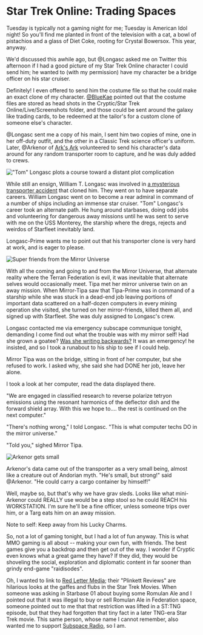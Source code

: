 # Star Trek Online: Trading Spaces

Tuesday is typically not a gaming night for me; Tuesday is American Idol night! So you'll find me planted in front of the television with a cat, a bowl of pistachios and a glass of Diet Coke, rooting for Crystal Bowersox. This year, anyway.

We'd discussed this awhile ago, but @Longasc asked me on Twitter this afternoon if I had a good picture of my Star Trek Online character I could send him; he wanted to (with my permission) have my character be a bridge officer on his star cruiser.

Definitely! I even offered to send him the costume file so that he could make an exact clone of my character. [@BlueKae](http://www.bluekae.com/) pointed out that the costume files are stored as head shots in the Cryptic/Star Trek Online/Live/Screenshots folder, and those could be sent around the galaxy like trading cards, to be redeemed at the tailor's for a custom clone of someone else's character.

@Longasc sent me a copy of his main, I sent him two copies of mine, one in her off-duty outfit, and the other in a Classic Trek science officer's uniform. Later, @Arkenor of [Ark's Ark](http://www.arksark.org/blog/) volunteered to send his character's data around for any random transporter room to capture, and he was duly added to crews.

![](http://westkarana.com/wp-content/uploads/2010/03/GameClient-2010-03-30-19-41-25-45.jpg "\"Tom\" Longasc plots a course toward a distant plot complication")

While still an ensign, William T. Longasc was involved in [a mysterious transporter accident](http://memory-alpha.org/en/wiki/Talk:Thomas_Riker) that cloned him. They went on to have separate careers. William Longasc went on to become a rear admiral in command of a number of ships including an immense star cruiser. "Tom" Longasc's career took an alternate path. He hung around starbases, doing odd jobs and volunteering for dangerous away missions until he was sent to serve with me on the USS Monterey, the starship where the dregs, rejects and weirdos of Starfleet inevitably land.

Longasc-Prime wants me to point out that his transporter clone is very hard at work, and is eager to please.

![](http://westkarana.com/wp-content/uploads/2010/03/GameClient-2010-03-30-19-45-55-24.jpg "Super friends from the Mirror Universe")

With all the coming and going to and from the Mirror Universe, that alternate reality where the Terran Federation is evil, it was inevitable that alternate selves would occasionally meet. Tipa met her mirror universe twin on an away mission. When Mirror-Tipa saw that Tipa-Prime was in command of a starship while she was stuck in a dead-end job leaving portions of important data scattered on a half-dozen computers in every mining operation she visited, she turned on her mirror-friends, killed them all, and signed up with Starfleet. She was duly assigned to Longasc's crew.

Longasc contacted me via emergency subscape communique tonight, demanding I come find out what the trouble was with my mirror self! Had she grown a goatee? [Was she writing backwards?](http://en.wikipedia.org/wiki/Doppelg%C3%A4nger_(1969_film)) It was an emergency! he insisted, and so I took a runabout to his ship to see if I could help.

Mirror Tipa was on the bridge, sitting in front of her computer, but she refused to work. I asked why, she said she had DONE her job, leave her alone.

I took a look at her computer, read the data displayed there.

"We are engaged in classified research to reverse polarize tetryon emissions using the resonant harmonics of the deflector dish and the forward shield array. With this we hope to.... the rest is continued on the next computer."

"There's nothing wrong," I told Longasc. "This is what computer techs DO in the mirror universe."

"Told you," sighed Mirror Tipa.

![](http://westkarana.com/wp-content/uploads/2010/03/GameClient-2010-03-30-21-11-58-07.jpg "Arkenor gets small")

Arkenor's data came out of the transporter as a very small being, almost like a creature out of Andorian myth. "He's small, but strong!" said @Arkenor. "He could carry a cargo container by himself!"

Well, maybe so, but that's why we have grav sleds. Looks like what mini-Arkenor could REALLY use would be a step stool so he could REACH his WORKSTATION. I'm sure he'll be a fine officer, unless someone trips over him, or a Targ eats him on an away mission.

Note to self: Keep away from his Lucky Charms.

So, not a lot of gaming tonight, but I had a lot of fun anyway. This is what MMO gaming is all about -- making your own fun, with friends. The best games give you a backdrop and then get out of the way. I wonder if Cryptic even knows what a great game they have? If they did, they would be shoveling the social, exploration and diplomatic content in far sooner than grindy end-game "raidisodes".

Oh, I wanted to link to [Red Letter Media](http://www.blancscreencinema.com/redlettermedia/plinkett.html); their "Plinkett Reviews" are hilarious looks at the gaffes and flubs in the Star Trek Movies. When someone was asking in Starbase 01 about buying some Romulan Ale and I pointed out that it was illegal to buy or sell Romulan Ale in Federation space, someone pointed out to me that that restriction was lifted in a ST:TNG episode, but that they had forgotten that tiny fact in a later TNG-era Star Trek movie. This same person, whose name I cannot remember, also wanted me to support [Subspace Radio](http://www.subspace-radio.net/), so I am.

